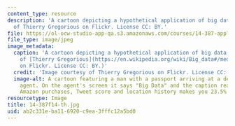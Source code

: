 ```yaml
---
content_type: resource
description: 'A cartoon depicting a hypothetical application of big data. Image courtesy
  of Thierry Gregorious on Flickr. License CC: BY.'
file: https://ol-ocw-studio-app-qa.s3.amazonaws.com/courses/14-387-applied-econometrics-mostly-harmless-big-data-fall-2014/ab2c331eba116920c9ea3fffc12a5bd0_14-387f14-th.jpg
file_type: image/jpeg
image_metadata:
  caption: 'A cartoon depicting a hypothetical application of big data. (Image courtesy
    of [Thierry Gregorious](https://en.wikipedia.org/wiki/Big_data#/media/File:Big_data_cartoon_t_gregorius.jpg)
    on Flickr. License CC: BY.)'
  credit: 'Image courtesy of Thierry Gregorious on Flickr. License CC: BY.'
  image-alt: A cartoon featuring a man with a passport arriving at a desk with a custom's
    agent. On the agent's screen it says "Big Data" and the caption reads "Your recent
    Amazon purchases, Tweet score and location history makes you 23.5% welcome here."
resourcetype: Image
title: 14-387f14-th.jpg
uid: ab2c331e-ba11-6920-c9ea-3fffc12a5bd0
---
```

